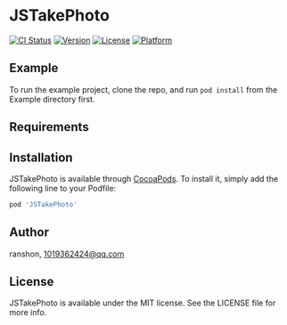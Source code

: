 # JSTakePhoto

[![CI Status](http://img.shields.io/travis/ranshon/JSTakePhoto.svg?style=flat)](https://travis-ci.org/ranshon/JSTakePhoto)
[![Version](https://img.shields.io/cocoapods/v/JSTakePhoto.svg?style=flat)](http://cocoapods.org/pods/JSTakePhoto)
[![License](https://img.shields.io/cocoapods/l/JSTakePhoto.svg?style=flat)](http://cocoapods.org/pods/JSTakePhoto)
[![Platform](https://img.shields.io/cocoapods/p/JSTakePhoto.svg?style=flat)](http://cocoapods.org/pods/JSTakePhoto)

## Example

To run the example project, clone the repo, and run `pod install` from the Example directory first.

## Requirements

## Installation

JSTakePhoto is available through [CocoaPods](http://cocoapods.org). To install
it, simply add the following line to your Podfile:

```ruby
pod 'JSTakePhoto'
```

## Author

ranshon, 1019362424@qq.com

## License

JSTakePhoto is available under the MIT license. See the LICENSE file for more info.
